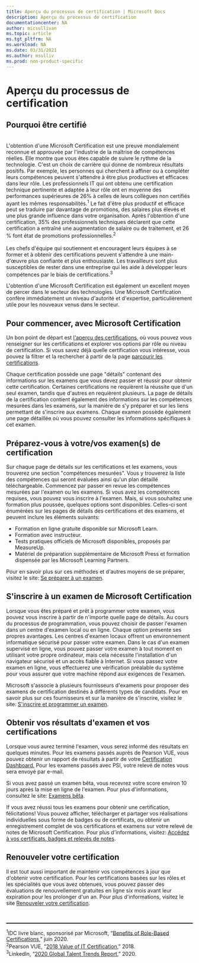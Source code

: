 ```yaml
---
title: Aperçu du processus de certification | Microsoft Docs
description: Aperçu du processus de certification
documentationcenter: NA 
author: micsullivan
ms.topic: article
ms.tgt_pltfrm: NA
ms.workload: NA
ms.date: 03/31/2021
ms.author: msulliv
ms.prod: non-product-specific
---
```

# Aperçu du processus de certification

## Pourquoi être certifié

<div><br/>
L'obtention d'une Microsoft Certification est une preuve mondialement reconnue et approuvée par l'industrie de la maîtrise de compétences réelles. Elle montre que vous êtes capable de suivre le rythme de la technologie. C'est un choix de carrière qui donne de nombreux résultats positifs. Par exemple, les personnes qui cherchent à affiner ou à compléter leurs compétences peuvent s'attendre à être plus productives et efficaces dans leur rôle. Les professionnels IT qui ont obtenu une certification technique pertinente et adaptée à leur rôle ont en moyenne des performances supérieures de 26% à celles de leurs collègues non certifiés ayant les mêmes responsabilités.<sup>1</sup> Le fait d'être plus productif et efficace peut se traduire par davantage de promotions, des salaires plus élevés et une plus grande influence dans votre organisation. Après l'obtention d'une certification, 35% des professionnels techniques déclarent que cette certification a entraîné une augmentation de salaire ou de traitement, et 26 % font état de promotions professionnelles.<sup>2</sup>
<br/><br/>
Les chefs d'équipe qui soutiennent et encouragent leurs équipes à se former et à obtenir des certifications peuvent s'attendre à une main-d'œuvre plus confiante et plus enthousiaste. Les travailleurs sont plus susceptibles de rester dans une entreprise qui les aide à développer leurs compétences par le biais de certifications.<sup>3</sup></div>

L'obtention d'une Microsoft Certification est également un excellent moyen de percer dans le secteur des technologies. Une Microsoft Certification confère immédiatement un niveau d'autorité et d'expertise, particulièrement utile pour les nouveaux venus dans le secteur.

## Pour commencer, avec Microsoft Certification

Un bon point de départ est [l'aperçu des certifications](/learn/certifications/), où vous pouvez vous renseigner sur les certifications et explorer vos options par rôle ou niveau de certification. Si vous savez déjà quelle certification vous intéresse, vous pouvez la filtrer et la rechercher à partir de la page [parcourir les certifications](/learn/certifications/browse/).

Chaque certification possède une page "détails" contenant des informations sur les examens que vous devez passer et réussir pour obtenir cette certification. Certaines certifications ne requièrent la réussite que d'un seul examen, tandis que d'autres en requièrent plusieurs. La page de détails de la certification contient également des informations sur les compétences mesurées dans les examens, sur la manière de s'y préparer et sur les liens permettant de s'inscrire aux examens. Chaque examen possède également une page détaillée où vous pouvez consulter les informations spécifiques à cet examen.

## Préparez-vous à votre/vos examen(s) de certification

Sur chaque page de détails sur les certifications et les examens, vous trouverez une section "compétences mesurées". Vous y trouverez la liste des compétences qui seront évaluées ainsi qu'un plan détaillé téléchargeable. Commencez par passer en revue les compétences mesurées par l'examen ou les examens. Si vous avez les compétences requises, vous pouvez vous inscrire à l'examen. Mais, si vous souhaitez une formation plus poussée, quelques options sont disponibles. Celles-ci sont énumérées sur les pages de détails des certifications et des examens, et peuvent inclure les éléments suivants:

- Formation en ligne gratuite disponible sur Microsoft Learn.
- Formation avec instructeur.
- Tests pratiques officiels de Microsoft disponibles, proposés par MeasureUp.
- Matériel de préparation supplémentaire de Microsoft Press et formation dispensée par les Microsoft Learning Partners.

Pour en savoir plus sur ces méthodes et d'autres moyens de se préparer, visitez le site: [Se préparer à un examen](/learn/certifications/prepare-exam).

## S'inscrire à un examen de Microsoft Certification 

Lorsque vous êtes préparé et prêt à programmer votre examen, vous pouvez vous inscrire à partir de n'importe quelle page de détails. 
Au cours du processus de programmation, vous pouvez choisir de passer l'examen dans un centre d'examen local ou en ligne. Chaque option présente ses propres avantages. Les centres d'examen locaux offrent un environnement informatique sécurisé pour passer votre examen. Dans le cas d'un examen supervisé en ligne, vous pouvez passer votre examen à tout moment en utilisant votre propre ordinateur, mais cela nécessite l'installation d'un navigateur sécurisé et un accès fiable à Internet. Si vous passez votre examen en ligne, vous effectuerez une vérification préalable du système pour vous assurer que votre machine répond aux exigences de l'examen.

Microsoft s'associe à plusieurs fournisseurs d'examens pour proposer des examens de certification destinés à différents types de candidats. Pour en savoir plus sur ces fournisseurs et sur la manière de s'inscrire, visitez le site: [S'inscrire et programmer un examen](/learn/certifications/register-schedule-exam).

## Obtenir vos résultats d'examen et vos certifications

Lorsque vous aurez terminé l'examen, vous serez informé des résultats en quelques minutes. Pour les examens passés auprès de Pearson VUE, vous pouvez obtenir un rapport de résultats à partir de votre [Certification Dashboard.](https://aka.ms/certdashboard) Pour les examens passés avec PSI, votre relevé de notes vous sera envoyé par e-mail.

Si vous avez passé un examen bêta, vous recevrez votre score environ 10 jours après la mise en ligne de l'examen. Pour plus d'informations, consultez le site: [Examens bêta](/learn/certifications/beta-exams).

If vous avez réussi tous les examens pour obtenir une certification, félicitations! Vous pouvez afficher, télécharger et partager vos réalisations individuelles sous forme de badges ou de certificats, ou obtenir un enregistrement complet de vos certifications et examens sur votre relevé de notes de Microsoft Certification. Pour plus d'informations, visitez: [Accédez à vos certificats, badges et relevés de notes](/learn/certifications/access-certificates-badges-transcript).

## Renouveler votre certification

Il est tout aussi important de maintenir vos compétences à jour que d'obtenir votre certification. Pour les certifications basées sur les rôles et les spécialités que vous avez obtenues, vous pouvez passer des évaluations de renouvellement gratuites en ligne six mois avant leur expiration pour les prolonger d'un an. Pour plus d'informations, visitez le site [Renouveler votre certification](/learn/certifications/renew-your-microsoft-certification).

<div>
<br/>
<hr style="border-top: 1px solid black">

  <sup>1</sup>IDC livre blanc, sponsorisé par Microsoft, “<a href="https://aka.ms/IDC_Role-basedCerts">Benefits of Role-Based Certifications</a>,” juin 2020.<br/>
  <sup>2</sup>Pearson VUE, “<a href="https://home.pearsonvue.com/Test-Owner/Market-expertise/Information-Technology/VOC.aspx">2018 Value of IT Certification</a>,” 2018.<br/>
  <sup>3</sup>LinkedIn, “<a href="https://business.linkedin.com/talent-solutions/recruiting-tips/global-talent-trends-2020?">2020 Global Talent Trends Report</a>,” 2020.
</div>
